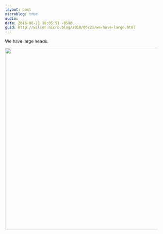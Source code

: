```yaml
---
layout: post
microblog: true
audio: 
date: 2018-06-21 10:05:51 -0500
guid: http://wilson.micro.blog/2018/06/21/we-have-large.html
---
```

We have large heads. 

<img src="http://wilson.micro.blog/uploads/2018/95f574c975.jpg" width="600" height="600" />
